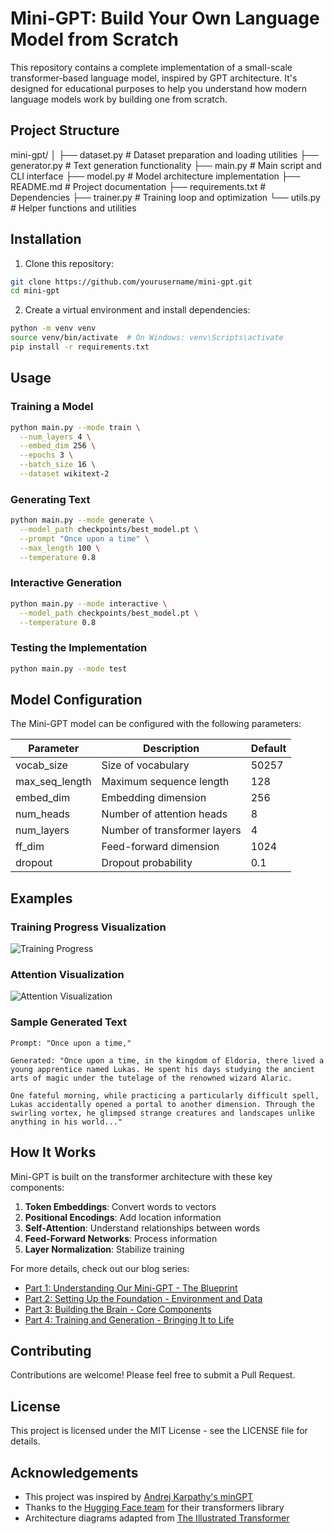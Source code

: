 # Mini-GPT: Build Your Own Language Model from Scratch

This repository contains a complete implementation of a small-scale transformer-based language model, inspired by GPT architecture. It's designed for educational purposes to help you understand how modern language models work by building one from scratch.

## Project Structure

mini-gpt/
│
├── dataset.py              # Dataset preparation and loading utilities
├── generator.py            # Text generation functionality 
├── main.py                 # Main script and CLI interface
├── model.py                # Model architecture implementation
├── README.md               # Project documentation
├── requirements.txt        # Dependencies
├── trainer.py              # Training loop and optimization
└── utils.py                # Helper functions and utilities

## Installation

1. Clone this repository:
```bash
git clone https://github.com/yourusername/mini-gpt.git
cd mini-gpt
```

2. Create a virtual environment and install dependencies:
```bash
python -m venv venv
source venv/bin/activate  # On Windows: venv\Scripts\activate
pip install -r requirements.txt
```

## Usage

### Training a Model

```bash
python main.py --mode train \
  --num_layers 4 \
  --embed_dim 256 \
  --epochs 3 \
  --batch_size 16 \
  --dataset wikitext-2
```

### Generating Text

```bash
python main.py --mode generate \
  --model_path checkpoints/best_model.pt \
  --prompt "Once upon a time" \
  --max_length 100 \
  --temperature 0.8
```

### Interactive Generation

```bash
python main.py --mode interactive \
  --model_path checkpoints/best_model.pt \
  --temperature 0.8
```

### Testing the Implementation

```bash
python main.py --mode test
```

## Model Configuration

The Mini-GPT model can be configured with the following parameters:

| Parameter | Description | Default |
|-----------|-------------|---------|
| vocab_size | Size of vocabulary | 50257 |
| max_seq_length | Maximum sequence length | 128 |
| embed_dim | Embedding dimension | 256 |
| num_heads | Number of attention heads | 8 |
| num_layers | Number of transformer layers | 4 |
| ff_dim | Feed-forward dimension | 1024 |
| dropout | Dropout probability | 0.1 |

## Examples

### Training Progress Visualization

![Training Progress](https://miro.medium.com/v2/resize:fit:1400/format:webp/1*YBtBGpgzW_JGMTThvtZ3eg.png)

### Attention Visualization

![Attention Visualization](https://jalammar.github.io/images/gpt2/gpt2-attention-pattern.png)

### Sample Generated Text

```
Prompt: "Once upon a time,"

Generated: "Once upon a time, in the kingdom of Eldoria, there lived a young apprentice named Lukas. He spent his days studying the ancient arts of magic under the tutelage of the renowned wizard Alaric.

One fateful morning, while practicing a particularly difficult spell, Lukas accidentally opened a portal to another dimension. Through the swirling vortex, he glimpsed strange creatures and landscapes unlike anything in his world..."
```

## How It Works

Mini-GPT is built on the transformer architecture with these key components:

1. **Token Embeddings**: Convert words to vectors
2. **Positional Encodings**: Add location information
3. **Self-Attention**: Understand relationships between words
4. **Feed-Forward Networks**: Process information
5. **Layer Normalization**: Stabilize training

For more details, check out our blog series:
- [Part 1: Understanding Our Mini-GPT - The Blueprint](https://link-to-part1)
- [Part 2: Setting Up the Foundation - Environment and Data](https://link-to-part2)
- [Part 3: Building the Brain - Core Components](https://link-to-part3)
- [Part 4: Training and Generation - Bringing It to Life](https://link-to-part4)

## Contributing

Contributions are welcome! Please feel free to submit a Pull Request.

## License

This project is licensed under the MIT License - see the LICENSE file for details.

## Acknowledgements

- This project was inspired by [Andrej Karpathy's minGPT](https://github.com/karpathy/minGPT)
- Thanks to the [Hugging Face team](https://huggingface.co/) for their transformers library
- Architecture diagrams adapted from [The Illustrated Transformer](https://jalammar.github.io/illustrated-transformer/)